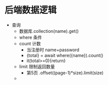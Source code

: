 # 后端数据逻辑

- 查询
    - 数据库.collection(name).get()
    - where 条件
    - count 计数
        - 当注册时 name+password
        - {total} = await where({name}).count()
        - it(total>=0){return}
    - limit 限制返回数量
        - 第5页 .offset((page-1)*size).limit(size)
    - 